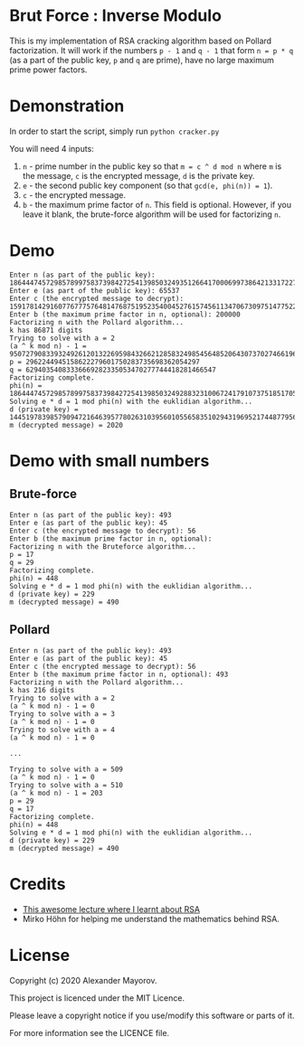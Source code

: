 # Brut Force : Inverse Modulo
This is my implementation of RSA cracking algorithm based on Pollard factorization. It will work if the numbers `p - 1` and `q - 1` that form `n = p * q` (as a part of the public key, `p` and `q` are prime), have no large maximum prime power factors.

# Demonstration
In order to start the script, simply run `python cracker.py`

You will need 4 inputs:
1. `n` - prime number in the public key so that `m = c ^ d mod n` where `m` is the message, `c` is the encrypted message, `d` is the private key.
2. `e` - the second public key component (so that `gcd(e, phi(n)) = 1`).
3. `c` - the encrypted message.
4. `b` - the maximum prime factor of `n`. This field is optional. However, if you leave it blank, the brute-force algorithm will be used for factorizing `n`.

# Demo
```
Enter n (as part of the public key): 186444745729857899758373984272541398503249351266417000699738642133172271283265124803102459
Enter e (as part of the public key): 65537
Enter c (the encrypted message to decrypt): 159178142916077677757648147687519523540045276157456113470673097514775229976995968698190914
Enter b (the maximum prime factor in n, optional): 200000
Factorizing n with the Pollard algorithm...
k has 86871 digits
Trying to solve with a = 2
(a ^ k mod n) - 1 = 95072790833932492612013226959843266212858324985456485206430737027466196168851937286400160
p = 2962244945158622279601750283735698362054297
q = 62940354083336669282335053470277744418281466547
Factorizing complete.
phi(n) = 186444745729857899758373984272541398503249288323100672417910737518517050721785008159581616
Solving e * d = 1 mod phi(n) with the euklidian algorithm...
d (private key) = 144519783985790947216463957780263103956010556583510294319695217448779562333745493606767873
m (decrypted message) = 2020
```

# Demo with small numbers
## Brute-force
```
Enter n (as part of the public key): 493
Enter e (as part of the public key): 45
Enter c (the encrypted message to decrypt): 56
Enter b (the maximum prime factor in n, optional):
Factorizing n with the Bruteforce algorithm...
p = 17
q = 29
Factorizing complete.
phi(n) = 448
Solving e * d = 1 mod phi(n) with the euklidian algorithm...
d (private key) = 229
m (decrypted message) = 490
```
## Pollard
```
Enter n (as part of the public key): 493
Enter e (as part of the public key): 45
Enter c (the encrypted message to decrypt): 56
Enter b (the maximum prime factor in n, optional): 493
Factorizing n with the Pollard algorithm...
k has 216 digits
Trying to solve with a = 2
(a ^ k mod n) - 1 = 0
Trying to solve with a = 3
(a ^ k mod n) - 1 = 0
Trying to solve with a = 4
(a ^ k mod n) - 1 = 0

...

Trying to solve with a = 509
(a ^ k mod n) - 1 = 0
Trying to solve with a = 510
(a ^ k mod n) - 1 = 203
p = 29
q = 17
Factorizing complete.
phi(n) = 448
Solving e * d = 1 mod phi(n) with the euklidian algorithm...
d (private key) = 229
m (decrypted message) = 490
```

# Credits
* [This awesome lecture where I learnt about RSA](https://www.mathematik.uni-kl.de/~boehm/lehre/1920_MfI/)
* Mirko Höhn for helping me understand the mathematics behind RSA.

# License
Copyright (c) 2020 Alexander Mayorov.

This project is licenced under the MIT Licence.

Please leave a copyright notice if you use/modify this software or parts of it.

For more information see the LICENCE file.
